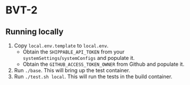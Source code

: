 # BVT-2

## Running locally

1. Copy `local.env.template` to `local.env`.
    - Obtain the `SHIPPABLE_API_TOKEN` from your `systemSettings`/`systemConfigs` and populate it.
    - Obtain the `GITHUB_ACCESS_TOKEN_OWNER` from Github and populate it.
2. Run `./base`. This will bring up the test container.
3. Run `./test.sh local`. This will run the tests in the build container.
